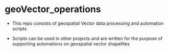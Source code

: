 # geoVector_operations

* This repo consists of geospatial Vector data processing and automation scripts 

* Scripts can be used in other projects and are written for the purpose of supporting automations on geospatial vector shapefiles
